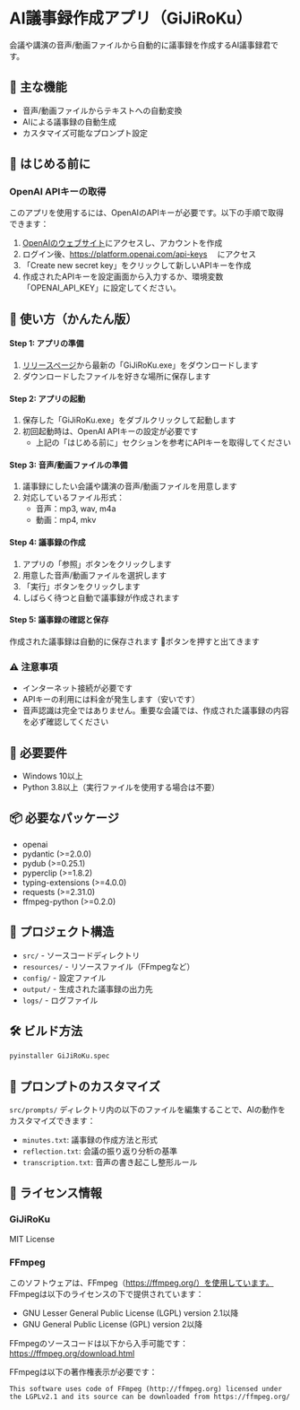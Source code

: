 # AI議事録作成アプリ（GiJiRoKu）

会議や講演の音声/動画ファイルから自動的に議事録を作成するAI議事録君です。

## 🌟 主な機能

- 音声/動画ファイルからテキストへの自動変換
- AIによる議事録の自動生成
- カスタマイズ可能なプロンプト設定

## 🚀 はじめる前に

###  OpenAI APIキーの取得

このアプリを使用するには、OpenAIのAPIキーが必要です。以下の手順で取得できます：

1. [OpenAIのウェブサイト](https://platform.openai.com/signup)にアクセスし、アカウントを作成  
2. ログイン後、https://platform.openai.com/api-keys
　にアクセス  
3. 「Create new secret key」をクリックして新しいAPIキーを作成
4. 作成されたAPIキーを設定画面から入力するか、環境変数「OPENAI_API_KEY」に設定してください。


## 🚀 使い方（かんたん版）

#### Step 1: アプリの準備
1. [リリースページ](https://github.com/RentaroKai/AI_GiJiRoKu/releases)から最新の「GiJiRoKu.exe」をダウンロードします
2. ダウンロードしたファイルを好きな場所に保存します

#### Step 2: アプリの起動
1. 保存した「GiJiRoKu.exe」をダブルクリックして起動します
2. 初回起動時は、OpenAI APIキーの設定が必要です
   - 上記の「はじめる前に」セクションを参考にAPIキーを取得してください

#### Step 3: 音声/動画ファイルの準備
1. 議事録にしたい会議や講演の音声/動画ファイルを用意します
2. 対応しているファイル形式：
   - 音声：mp3, wav, m4a
   - 動画：mp4, mkv

#### Step 4: 議事録の作成
1. アプリの「参照」ボタンをクリックします
2. 用意した音声/動画ファイルを選択します
3. 「実行」ボタンをクリックします
4. しばらく待つと自動で議事録が作成されます

#### Step 5: 議事録の確認と保存
作成された議事録は自動的に保存されます
📁ボタンを押すと出てきます

### ⚠️ 注意事項
- インターネット接続が必要です
- APIキーの利用には料金が発生します（安いです）
- 音声認識は完全ではありません。重要な会議では、作成された議事録の内容を必ず確認してください


## 🔧 必要要件

- Windows 10以上
- Python 3.8以上（実行ファイルを使用する場合は不要）

## 📦 必要なパッケージ

- openai
- pydantic (>=2.0.0)
- pydub (>=0.25.1)
- pyperclip (>=1.8.2)
- typing-extensions (>=4.0.0)
- requests (>=2.31.0)
- ffmpeg-python (>=0.2.0)



## 📂 プロジェクト構造

- `src/` - ソースコードディレクトリ
- `resources/` - リソースファイル（FFmpegなど）
- `config/` - 設定ファイル
- `output/` - 生成された議事録の出力先
- `logs/` - ログファイル

## 🛠️ ビルド方法

```bash
pyinstaller GiJiRoKu.spec
```

## 🎯 プロンプトのカスタマイズ

`src/prompts/` ディレクトリ内の以下のファイルを編集することで、AIの動作をカスタマイズできます：

- `minutes.txt`: 議事録の作成方法と形式
- `reflection.txt`: 会議の振り返り分析の基準
- `transcription.txt`: 音声の書き起こし整形ルール



## 📝 ライセンス情報

### GiJiRoKu
MIT License

### FFmpeg
このソフトウェアは、FFmpeg（https://ffmpeg.org/）を使用しています。
FFmpegは以下のライセンスの下で提供されています：

- GNU Lesser General Public License (LGPL) version 2.1以降
- GNU General Public License (GPL) version 2以降

FFmpegのソースコードは以下から入手可能です：
https://ffmpeg.org/download.html

FFmpegは以下の著作権表示が必要です：
```
This software uses code of FFmpeg (http://ffmpeg.org) licensed under the LGPLv2.1 and its source can be downloaded from https://ffmpeg.org/
```
